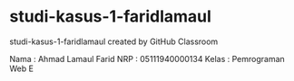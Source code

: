 # studi-kasus-1-faridlamaul
studi-kasus-1-faridlamaul created by GitHub Classroom

Nama : Ahmad Lamaul Farid
NRP : 05111940000134
Kelas : Pemrograman Web E
